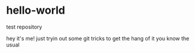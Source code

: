 # hello-world
test repository

hey it's me!
just tryin out some git tricks to get the hang of it
you know
the usual
